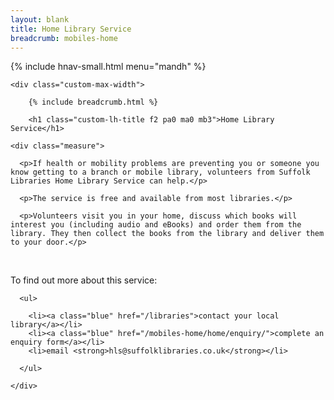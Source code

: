 ```yaml
---
layout: blank
title: Home Library Service
breadcrumb: mobiles-home
---
```


{% include hnav-small.html menu="mandh" %}

<article class="ph2 ph3-ns pv3 pv4-l bg-white">

	<div class="custom-max-width">

		{% include breadcrumb.html %}

		<h1 class="custom-lh-title f2 pa0 ma0 mb3">Home Library Service</h1>

    <div class="measure">

      <p>If health or mobility problems are preventing you or someone you know getting to a branch or mobile library, volunteers from Suffolk Libraries Home Library Service can help.</p>

      <p>The service is free and available from most libraries.</p>

      <p>Volunteers visit you in your home, discuss which books will interest you (including audio and eBooks) and order them from the library. They then collect the books from the library and deliver them to your door.</p>
   
      <p>To find out more about this service:</p>

      <ul>

        <li><a class="blue" href="/libraries">contact your local library</a></li>
        <li><a class="blue" href="/mobiles-home/home/enquiry/">complete an enquiry form</a></li>
        <li>email <strong>hls@suffolklibraries.co.uk</strong></li>

      </ul>

    </div>

  </div>

</article>
